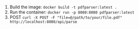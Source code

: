 1. Build the image:
   `docker build -t pdfparser:latest .`
2. Run the container:
   `docker run -p 8080:8080 pdfparser:latest`
3. POST
   `curl -X POST -F "file=@/path/to/your/file.pdf" http://localhost:8080/api/parse`
